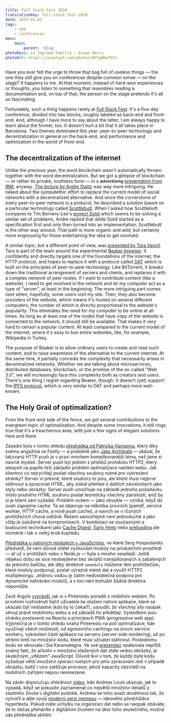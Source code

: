 ```yaml
---
title: Full Stack Fest 2018
translationKey: full-stack-fest-2018
date: 2019-01-03
tags:
    - web
    - conferences
menu:
    main:
        parent: 'blog'
photoDesc: La Sagrada Familia — Erwan Hesry
photoUrl: https://unsplash.com/photos/QYYg0KwTGYc
---
```


Have you ever felt the urge to throw that bag full of useless things — the one they still give you on conferences despite common sense — on the stage? It happens to me. At that moment, instead of hard-won experiences or thoughts, you listen to something that resembles reading a documentation and, on top of that, the person on the stage pretends it's all so fascinating.

<!--more-->

Fortunately, such a thing happens rarely at [Full Stack Fest](https://fullstackfest.com/). It's a five-day conference, divided into two blocks, roughly labeled as back-end and front-end. And, although I have more to say about the latter, I am always happy to learn about the former, too. It doesn't hurt a bit that it all takes place in Barcelona. Two themes dominated this year: peer-to-peer technology and decentralization in general on the back-end, and performance and optimization in the world of front-end.

## The decentralization of the internet

Unlike the previous year, the word blockchain wasn't automatically thrown together with the word decentralization. But we got a glimpse of blockchain — or rather its private, toothless form — in a ~~advertising~~ [presentation from IBM](https://youtu.be/v2WiqQs_JAs), anyway. [The lecture by Andre Staltz](https://youtu.be/8GE5C9-RUpg) was way more intriguing. He talked about the sympatethic effort to replace the current model of social networks with a decentralized alternative. And since the cornerstone of every peer-to-peer network is a protocol, he described a solution based on a particular technology called [Scuttlebutt](https://www.scuttlebutt.nz/). When I asked how Scuttlebutt compares to Tim Berners-Lee's [project Solid](https://solid.mit.edu/) which seems to be solving a similar set of problems, Andre replied that while Solid started as a specification first and only then turned into an implementation, Scuttlebutt is the other way around. That path is more organic and wild, but certainly more engrossing for those entertaining the idea to get involved.

A similar topic, but a different point of view, was [presented by Tara Vancil](https://youtu.be/raUE23RKLvE). Tara is part of the team around the experimental [Beaker browser](https://beakerbrowser.com/). It confidently and directly targets one of the foundations of the internet, the HTTP protocol, and hopes to replace it with a protocol called [DAT](https://datproject.org/) which is built on the principles of peer-to-peer technology. Like BitTorrent, it breaks down the traditional arrangement of servers and clients, and replaces it with a complex network of peer nodes. If I want to contribute content (like a website), I need to get involved in the network and let my computer act as a type of "server", at least in the beginning. The more intriguing part comes next when, hopefully, some users visit my site. Then, they also become providers of the website, which means it's hosted on several different computers, the number of which is directly proportional to the website's popularity. This eliminates the need for my computer to be online at all times. As long as at least one of the nodes that have copy of the website is connected to the network, it should still be available. That makes it very hard to censor a popular content. At least compared to the current model of the internet, where it's easy to ban entire websites, like, for example, Wikipedia in Turkey.

The purpose of Beaker is to allow ordinary users to create and read such content, and to raise awareness of the alternative to the current internet. At the same time, it partially conceals the complexity that necessarily arises in decentralized networks. Whether we are talking about microservices, distributed databases, blockchain, or the promise of the so-called "Web 3.0", we will increasingly face this complexity both as creators and users. There's one thing I regret regarding Beaker, though. It doesn't (yet) support the [IPFS protocol](https://ipfs.io/), which is very similar to DAT and perhaps more well-known.

## The Holy Grail of optimalization?

From the front-end side of the fence, we got several contributions to the evergreen topic of optimalization. And despite some innovations, it still rings true that it's a treacherous area, with just a few signs of elegant solutions here and there.

Zásadní byla v tomto ohledu [přednáška od Patricka Hamanna](https://youtu.be/ga_-zsTHRm8), který díky svému angažmá ve Fastly — a podobně jako [Jake Archibald](https://jakearchibald.com/2017/h2-push-tougher-than-i-thought/) — ukázal, že takzvaný HTTP push je v praxi mnohem komplikovanější téma, než jsme si naivně mysleli. Server push byl jedním z příslibů protokolu HTTP2, který alespoň na papíře řeší základní problém optimalizace načtení webu. Jak klientovi co nejrychleji poslat všechny soubory nutné pro vykreslení stránky? Server ví přesně, které soubory to jsou, ale klient musí nejprve stáhnout a zpracovat HTML, aby získal přehled o dalších závislostech jako styly nebo obrázky. Server push umožňuje na základě jednoho požadavku místo pouhého HTML souboru poslat teoreticky všechny závislosti, aniž by si je klient sám vyžádal. Problém ovšem — jako obvykle — vzniká, když do úvah zapojíme cache. Ta se objevuje na několika úrovních (paměť, service worker, HTTP cache, a nově push cache), a navrch se v různých prohlížečích chová odlišně. Řešení samozřejmě není jednoduché a jako vždy je založené na kompromisech. V kombinaci se současnými a budoucími technikami jako [Cache Digest](https://tools.ietf.org/html/draft-ietf-httpbis-cache-digest-04), [Early Hints](https://tools.ietf.org/html/rfc8297) nebo [preloading](https://w3c.github.io/preload/) jde nicméně i tak o velký krok kupředu.

[Přednáška o nativních modulech v JavaScriptu](https://youtu.be/O4r9D2jI0_w), ve které Serg Hospodarets předvedl, že není důvod otálet vyzkoušet moduly na produkčním prostředí — ať už v prohlížeči nebo v Node.js — byla o mnoho veselejší. Ještě nějakou dobu se sice neobejdeme bez skriptů transpilovaných a zabalených do jednoho balíčku, ale díky direktivě `nomodule` můžeme těm prohlížečům, které moduly podporují, poslat výrazně méně dat a využít HTTP2 multiplexingu. Jedinou vadou je zatím nedostatečná podpora pro dynamické nahrávání modulů, a s tou nám bohužel žádná direktiva nepomůže.

Zack Argyle [vyprávěl](https://youtu.be/pluzva6Dk9Q), jak si v Pinterestu poradili s mobilním webem. Po prvotním rozhodnutí tlačit uživatele ke stažení nativní aplikace, které se ukázalo být neštastné (kdo by to čekal?), usoudili, že všechny síly naopak věnují právě mobilnímu webu a od základů ho předělají. Výsledkem jsou stránky postavené na Reactu a principech PWA (progressive web app). Výjimečná je v tomto ohledu snaha Pinterestu na poli optimalizace, kde využívají všech možností, od agresivního cachingu na úrovni service workeru, vykreslení části aplikace na serveru (server-side rendering), až po striktní limit na množství kódu, které musí uživatel stáhnout. Poslednímu bodu se věnovala i Sia Karamalegos. Ve své [prezentaci](https://youtu.be/SA_Hp8l7lr4) opakovala nepříliš známý fakt, že ačkoliv v množství stažených dat stále vedou obrázky, je skutečným „vítězem“ JavaScript. Důvod tkví v tom, že každý byte kódu vyžaduje větší množství operací nutných pro jeho zpracování než v případě obrázku, tudíž i více zatěžuje procesor, jehož kapacity obzvlášť na mobilních zařízení nejsou neomezené.

Na závěr doporučuju zhlédnout [video](https://youtu.be/K0WU02flF_E), kde Andrew Louis ukazuje, jak to vypadá, když se pokusíte zaznamenat co největší množství detailů z vlastního života v digitální podobě. Andrew se toho snaží dosáhnout tak, že vytvořil a dále vyvíjí [moderní verzi memexu](https://hyfen.net/memex/) — ideového předchůdce hypertextu. Pokud máte úchylku na organizaci dat nebo se naopak obáváte, že to občas přeháníte s digitálním životem na úkor toho skutečného, možná vás přednáška uklidní.